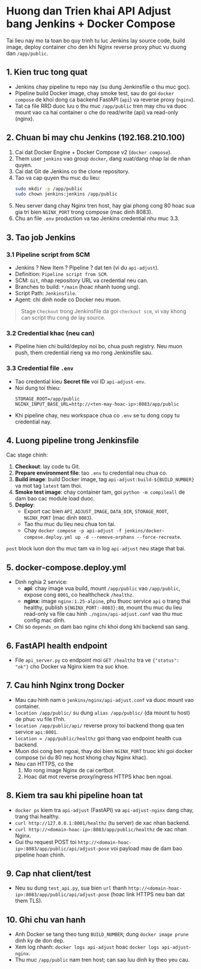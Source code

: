 # Huong dan Trien khai API Adjust bang Jenkins + Docker Compose

Tai lieu nay mo ta toan bo quy trinh tu luc Jenkins lay source code, build image, deploy container cho den khi Nginx reverse proxy phuc vu duong dan `/app/public`.

## 1. Kien truc tong quat

- Jenkins chay pipeline tu repo nay (su dung Jenkinsfile o thu muc goc).
- Pipeline build Docker image, chay smoke test, sau do goi `docker compose` de khoi dong ca backend FastAPI (`api`) va reverse proxy (`nginx`).
- Tat ca file RRD duoc luu o thu muc `/app/public` tren may chu va duoc mount vao ca hai container o che do read/write (api) va read-only (nginx).

## 2. Chuan bi may chu Jenkins (192.168.210.100)

1. Cai dat Docker Engine + Docker Compose v2 (`docker compose`).
2. Them user `jenkins` vao group `docker`, dang xuat/dang nhap lai de nhan quyen.
3. Cai dat Git de Jenkins co the clone repository.
4. Tao va cap quyen thu muc du lieu:
   ```bash
   sudo mkdir -p /app/public
   sudo chown jenkins:jenkins /app/public
   ```
5. Neu server dang chay Nginx tren host, hay giai phong cong 80 hoac sua gia tri bien `NGINX_PORT` trong compose (mac dinh 8083).
6. Chu an file `.env` production va tao Jenkins credential nhu muc 3.3.

## 3. Tao job Jenkins

### 3.1 Pipeline script from SCM

- Jenkins ? New Item ? Pipeline ? dat ten (vi du `api-adjust`).
- Definition: `Pipeline script from SCM`.
- SCM: `Git`, nhap repository URL va credential neu can.
- Branches to build: `*/main` (hoac nhanh tuong ung).
- Script Path: `Jenkinsfile`.
- Agent: chi dinh node co Docker neu muon.

> Stage `Checkout` trong Jenkinsfile da goi `checkout scm`, vi vay khong can script thu cong de lay source.

### 3.2 Credential khac (neu can)

- Pipeline hien chi build/deploy noi bo, chua push registry. Neu muon push, them credential rieng va mo rong Jenkinsfile sau.

### 3.3 Credential file `.env`

- Tao credential kieu **Secret file** voi ID `api-adjust-env`.
- Noi dung toi thieu:
  ```env
  STORAGE_ROOT=/app/public
  NGINX_INPUT_BASE_URL=http://<ten-may-hoac-ip>:8083/app/public
  ```
- Khi pipeline chay, neu workspace chua co `.env` se tu dong copy tu credential nay.

## 4. Luong pipeline trong Jenkinsfile

Cac stage chinh:

1. **Checkout**: lay code tu Git.
2. **Prepare environment file**: tao `.env` tu credential neu chua co.
3. **Build image**: build Docker image, tag `api-adjust:build-${BUILD_NUMBER}` va mot tag `latest` tam thoi.
4. **Smoke test image**: chay container tam, goi `python -m compileall` de dam bao cac module load duoc.
5. **Deploy**:
   - Export cac bien `API_ADJUST_IMAGE`, `DATA_DIR`, `STORAGE_ROOT`, `NGINX_PORT` (mac dinh `8083`).
   - Tao thu muc du lieu neu chua ton tai.
   - Chay `docker compose -p api-adjust -f jenkins/docker-compose.deploy.yml up -d --remove-orphans --force-recreate`.

`post` block luon don thu muc tam va in log `api-adjust` neu stage that bai.

## 5. docker-compose.deploy.yml

- Dinh nghia 2 service:
  - **api**: chay image vua build, mount `/app/public` vao `/app/public`, expose cong `8001`, co healthcheck `/healthz`.
  - **nginx**: image `nginx:1.25-alpine`, phu thuoc service `api` o trang thai healthy, publish `${NGINX_PORT:-8083}:80`, mount thu muc du lieu read-only va file cau hinh `./nginx/api-adjust.conf` vao thu muc config mac dinh.
- Chi so `depends_on` dam bao nginx chi khoi dong khi backend san sang.

## 6. FastAPI health endpoint

- File `api_server.py` co endpoint moi `GET /healthz` tra ve `{"status": "ok"}` cho Docker va Nginx kiem tra suc khoe.

## 7. Cau hinh Nginx trong Docker

- Mau cau hinh nam o `jenkins/nginx/api-adjust.conf` va duoc mount vao container.
- `location /app/public/` su dung `alias /app/public/` (da mount tu host) de phuc vu file t?nh.
- `location /app/public/api/` reverse proxy toi backend thong qua ten service `api:8001`.
- `location = /app/public/healthz` goi thang vao endpoint health cua backend.
- Muon doi cong ben ngoai, thay doi bien `NGINX_PORT` truoc khi goi docker compose (vi du 80 neu host khong chay Nginx khac).
- Neu can HTTPS, co the
  1. Mo rong image Nginx de cai certbot.
  2. Hoac dat mot reverse proxy/ingress HTTPS khac ben ngoai.

## 8. Kiem tra sau khi pipeline hoan tat

- `docker ps` kiem tra `api-adjust` (FastAPI) va `api-adjust-nginx` dang chay, trang thai healthy.
- `curl http://127.0.0.1:8001/healthz` (tu server) de xac nhan backend.
- `curl http://<domain-hoac-ip>:8083/app/public/healthz` de xac nhan Nginx.
- Gui thu request POST toi `http://<domain-hoac-ip>:8083/app/public/api/adjust-pose` voi payload mau de dam bao pipeline hoan chinh.

## 9. Cap nhat client/test

- Neu su dung `test_api.py`, sua bien `url` thanh `http://<domain-hoac-ip>:8083/app/public/api/adjust-pose` (hoac link HTTPS neu ban dat them TLS).

## 10. Ghi chu van hanh

- Anh Docker se tang theo tung `BUILD_NUMBER`; dung `docker image prune` dinh ky de don dep.
- Xem log nhanh: `docker logs api-adjust` hoac `docker logs api-adjust-nginx`.
- Thu muc `/app/public` nam tren host; can sao luu dinh ky theo yeu cau.

